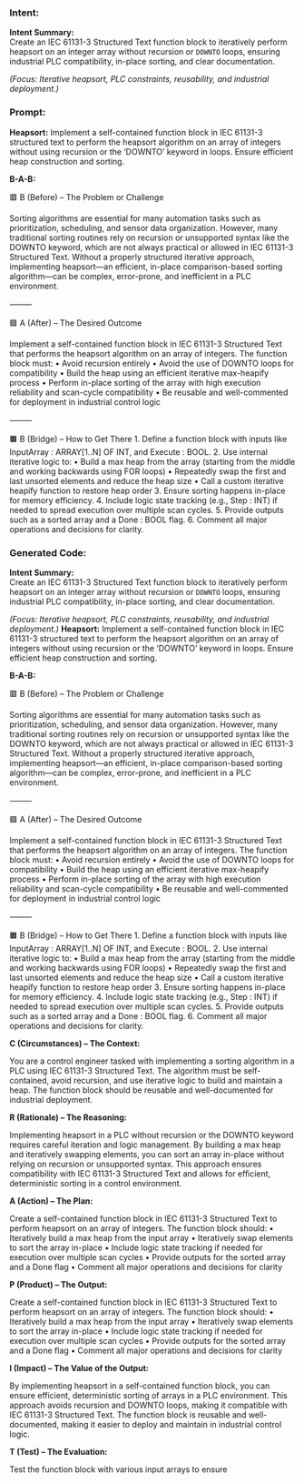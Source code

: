 ### Intent:
**Intent Summary:**  
Create an IEC 61131-3 Structured Text function block to iteratively perform heapsort on an integer array without recursion or `DOWNTO` loops, ensuring industrial PLC compatibility, in-place sorting, and clear documentation.  

*(Focus: Iterative heapsort, PLC constraints, reusability, and industrial deployment.)*

### Prompt:
**Heapsort:**
Implement a self-contained function block in IEC 61131-3 structured text to perform the heapsort algorithm on an array of integers without using recursion or the ‘DOWNTO’ keyword in loops. Ensure efficient heap construction and sorting.

**B-A-B:**

🟥 B (Before) – The Problem or Challenge

Sorting algorithms are essential for many automation tasks such as prioritization, scheduling, and sensor data organization. However, many traditional sorting routines rely on recursion or unsupported syntax like the DOWNTO keyword, which are not always practical or allowed in IEC 61131-3 Structured Text. Without a properly structured iterative approach, implementing heapsort—an efficient, in-place comparison-based sorting algorithm—can be complex, error-prone, and inefficient in a PLC environment.

⸻

🟩 A (After) – The Desired Outcome

Implement a self-contained function block in IEC 61131-3 Structured Text that performs the heapsort algorithm on an array of integers. The function block must:
	•	Avoid recursion entirely
	•	Avoid the use of DOWNTO loops for compatibility
	•	Build the heap using an efficient iterative max-heapify process
	•	Perform in-place sorting of the array with high execution reliability and scan-cycle compatibility
	•	Be reusable and well-commented for deployment in industrial control logic

⸻

🟧 B (Bridge) – How to Get There
	1.	Define a function block with inputs like InputArray : ARRAY[1..N] OF INT, and Execute : BOOL.
	2.	Use internal iterative logic to:
	•	Build a max heap from the array (starting from the middle and working backwards using FOR loops)
	•	Repeatedly swap the first and last unsorted elements and reduce the heap size
	•	Call a custom iterative heapify function to restore heap order
	3.	Ensure sorting happens in-place for memory efficiency.
	4.	Include logic state tracking (e.g., Step : INT) if needed to spread execution over multiple scan cycles.
	5.	Provide outputs such as a sorted array and a Done : BOOL flag.
	6.	Comment all major operations and decisions for clarity.

### Generated Code:
**Intent Summary:**  
Create an IEC 61131-3 Structured Text function block to iteratively perform heapsort on an integer array without recursion or `DOWNTO` loops, ensuring industrial PLC compatibility, in-place sorting, and clear documentation.  

*(Focus: Iterative heapsort, PLC constraints, reusability, and industrial deployment.)*
**Heapsort:**
Implement a self-contained function block in IEC 61131-3 structured text to perform the heapsort algorithm on an array of integers without using recursion or the ‘DOWNTO’ keyword in loops. Ensure efficient heap construction and sorting.

**B-A-B:**

🟥 B (Before) – The Problem or Challenge

Sorting algorithms are essential for many automation tasks such as prioritization, scheduling, and sensor data organization. However, many traditional sorting routines rely on recursion or unsupported syntax like the DOWNTO keyword, which are not always practical or allowed in IEC 61131-3 Structured Text. Without a properly structured iterative approach, implementing heapsort—an efficient, in-place comparison-based sorting algorithm—can be complex, error-prone, and inefficient in a PLC environment.

⸻

🟩 A (After) – The Desired Outcome

Implement a self-contained function block in IEC 61131-3 Structured Text that performs the heapsort algorithm on an array of integers. The function block must:
	•	Avoid recursion entirely
	•	Avoid the use of DOWNTO loops for compatibility
	•	Build the heap using an efficient iterative max-heapify process
	•	Perform in-place sorting of the array with high execution reliability and scan-cycle compatibility
	•	Be reusable and well-commented for deployment in industrial control logic

⸻

🟧 B (Bridge) – How to Get There
	1.	Define a function block with inputs like InputArray : ARRAY[1..N] OF INT, and Execute : BOOL.
	2.	Use internal iterative logic to:
	•	Build a max heap from the array (starting from the middle and working backwards using FOR loops)
	•	Repeatedly swap the first and last unsorted elements and reduce the heap size
	•	Call a custom iterative heapify function to restore heap order
	3.	Ensure sorting happens in-place for memory efficiency.
	4.	Include logic state tracking (e.g., Step : INT) if needed to spread execution over multiple scan cycles.
	5.	Provide outputs such as a sorted array and a Done : BOOL flag.
	6.	Comment all major operations and decisions for clarity.  

**C (Circumstances) – The Context:**

You are a control engineer tasked with implementing a sorting algorithm in a PLC using IEC 61131-3 Structured Text. The algorithm must be self-contained, avoid recursion, and use iterative logic to build and maintain a heap. The function block should be reusable and well-documented for industrial deployment.

**R (Rationale) – The Reasoning:**

Implementing heapsort in a PLC without recursion or the DOWNTO keyword requires careful iteration and logic management. By building a max heap and iteratively swapping elements, you can sort an array in-place without relying on recursion or unsupported syntax. This approach ensures compatibility with IEC 61131-3 Structured Text and allows for efficient, deterministic sorting in a control environment.

**A (Action) – The Plan:**

Create a self-contained function block in IEC 61131-3 Structured Text to perform heapsort on an array of integers. The function block should:
	•	Iteratively build a max heap from the input array
	•	Iteratively swap elements to sort the array in-place
	•	Include logic state tracking if needed for execution over multiple scan cycles
	•	Provide outputs for the sorted array and a Done flag
	•	Comment all major operations and decisions for clarity

**P (Product) – The Output:**

Create a self-contained function block in IEC 61131-3 Structured Text to perform heapsort on an array of integers. The function block should:
	•	Iteratively build a max heap from the input array
	•	Iteratively swap elements to sort the array in-place
	•	Include logic state tracking if needed for execution over multiple scan cycles
	•	Provide outputs for the sorted array and a Done flag
	•	Comment all major operations and decisions for clarity

**I (Impact) – The Value of the Output:**

By implementing heapsort in a self-contained function block, you can ensure efficient, deterministic sorting of arrays in a PLC environment. This approach avoids recursion and DOWNTO loops, making it compatible with IEC 61131-3 Structured Text. The function block is reusable and well-documented, making it easier to deploy and maintain in industrial control logic.

**T (Test) – The Evaluation:**

Test the function block with various input arrays to ensure
